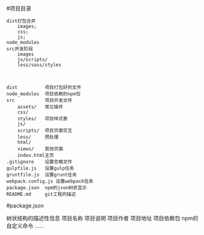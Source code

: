 #项目目录

	dist打包合并
		images;
		css;
		js;
	node_modules
	src开发阶段
		images
		js/scripts/
		less/sass/styles
		
	
    
    dist          项目打包好的文件
    node_modules  项目依赖的npm包
    src           项目开发文件
        assets/   常见插件
        css/
        styles/   项目样式表
        js/
        scripts/  项目页面交互
        less/     预处理
        html/
        views/    其他页面
        index.html主页
    .gitignore    设置忽略文件
    gulpfile.js   设置gulp任务
    gruntfile.js  设置grunt任务
    webpack.config.js 设置webpack任务
    package.json  npm的json树状显示
    README.md     git工程的描述

#package.json

树状结构的描述性信息
    项目名称
    项目说明
    项目作者
    项目地址
    项目依赖包
    npm的自定义命令
    ......



